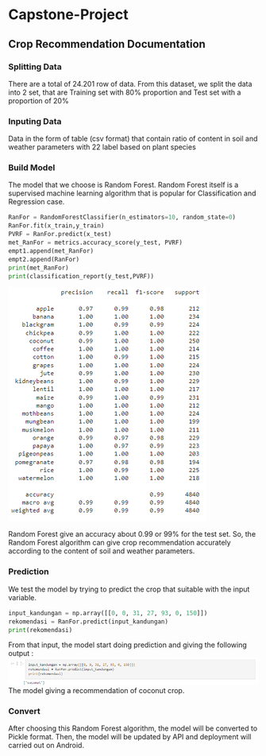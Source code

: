 # Capstone-Project
## Crop Recommendation Documentation
### Splitting Data
There are a total of 24.201 row of data. From this dataset, we split the data into 2 set, that are Training set with 80% proportion and Test set with a proportion of 20%
### Inputing Data
Data in the form of table (csv format) that contain ratio of content in soil and weather parameters with 22 label based on plant species
### Build Model
The model that we choose is Random Forest. Random Forest itself is a supervised machine learning algorithm that is popular for Classification and Regression case.

``` python
RanFor = RandomForestClassifier(n_estimators=10, random_state=0)
RanFor.fit(x_train,y_train)
PVRF = RanFor.predict(x_test)
met_RanFor = metrics.accuracy_score(y_test, PVRF)
empt1.append(met_RanFor)
empt2.append(RanFor)
print(met_RanFor)
print(classification_report(y_test,PVRF))
```

![alt text](https://github.com/firoos18/Capstone-Project/blob/master/Output%20Model/classification%20metrics.png?raw=true)

Random Forest give an accuracy about 0.99 or 99% for the test set. So, the Random Forest algorithm can give crop recommendation accurately according to the content of soil and weather parameters.

### Prediction
We test the model by trying to predict the crop that suitable with the input variable.
``` python
input_kandungan = np.array([[0, 0, 31, 27, 93, 0, 150]])
rekomendasi = RanFor.predict(input_kandungan)
print(rekomendasi)
```
From that input, the model start doing prediction and giving the following output :
![alt text](https://github.com/firoos18/Capstone-Project/blob/master/Output%20Model/crop%20prediction.png?raw=true)
The model giving a recommendation of coconut crop.

### Convert
After choosing this Random Forest algorithm, the model will be converted to Pickle format. Then, the model will be updated by API and deployment will carried out on Android.
